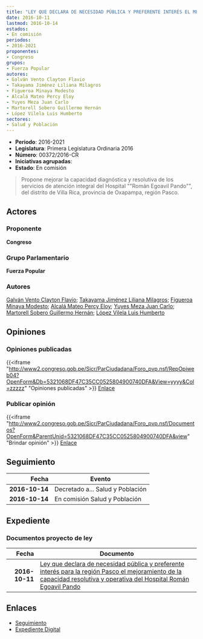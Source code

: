 ```yaml
---
title: "LEY QUE DECLARA DE NECESIDAD PÚBLICA Y PREFERENTE INTERÉS EL MEJORAMIENTO DE LA CAPACIDAD RESOLUTIVA Y OPERATIVA DEL HOSPITAL 'ROMÁN EGOAVIL PANDO', DEL DISTRITO DE VILLA RICA, PROVINCIA DE OXAPAMPA, REGIÓN PASCO."
date: 2016-10-11
lastmod: 2016-10-14
estados:
- En comisión
periodos:
- 2016-2021
proponentes:
- Congreso
grupos:
- Fuerza Popular
autores:
- Galván Vento Clayton Flavio
- Takayama Jiménez Liliana Milagros
- Figueroa Minaya Modesto
- Alcalá Mateo Percy Eloy
- Yuyes Meza Juan Carlo
- Martorell Sobero Guillermo Hernán
- López Vilela Luis Humberto
sectores:
- Salud y Población
---
```

- **Periodo**: 2016-2021
- **Legislatura**: Primera Legislatura Ordinaria 2016
- **Número**: 00372/2016-CR
- **Iniciativas agrupadas**: 
- **Estado**: En comisión

> Propone mejorar la capacidad diagnóstica y resolutiva de los servicios de atención integral del Hospital ""Román Egoavil Pando"", del distrito de Villa Rica, provincia de Oxapampa, región Pasco.


## Actores

### Proponente

**Congreso**

### Grupo Parlamentario

**Fuerza Popular**

### Autores

[Galván Vento Clayton Flavio](mailto:mailto:cgalvan@congreso.gob.pe); [Takayama Jiménez Liliana Milagros](mailto:mailto:ltakayama@congreso.gob.pe); [Figueroa Minaya Modesto](mailto:mailto:mfigueroam@congreso.gob.pe); [Alcalá Mateo Percy Eloy](mailto:mailto:palcala@congreso.gob.pe); [Yuyes Meza Juan Carlo](mailto:mailto:jyuyes@congreso.gob.pe); [Martorell Sobero Guillermo Hernán](mailto:mailto:gmartorell@congreso.gob.pe); [López Vilela Luis Humberto](mailto:mailto:llopezv@congreso.gob.pe)

## Opiniones

### Opiniones publicadas

{{<iframe "http://www2.congreso.gob.pe/Sicr/ParCiudadana/Foro_pvp.nsf/RepOpiweb04?OpenForm&Db=5321068DF47C35CC0525804900740DFA&View=yyyy&Col=zzzzz" "Opiniones publicadas" >}}
[Enlace](http://www2.congreso.gob.pe/Sicr/ParCiudadana/Foro_pvp.nsf/RepOpiweb04?OpenForm&Db=5321068DF47C35CC0525804900740DFA&View=yyyy&Col=zzzzz)

### Publicar opinión

{{<iframe "http://www2.congreso.gob.pe/Sicr/ParCiudadana/Foro_pvp.nsf/Documentos?OpenForm&ParentUnid=5321068DF47C35CC0525804900740DFA&view" "Brindar opinión" >}}
[Enlace](http://www2.congreso.gob.pe/Sicr/ParCiudadana/Foro_pvp.nsf/Documentos?OpenForm&ParentUnid=5321068DF47C35CC0525804900740DFA&view)


## Seguimiento

| Fecha | Evento |
|------:|--------|
| **2016-10-14** | Decretado a... Salud y Población |
| **2016-10-14** | En comisión Salud y Población |

## Expediente

### Documentos proyecto de ley

| Fecha | Documento |
|------:|-----------|
| **2016-10-11** | [Ley que declara de necesidad pública y preferente interés para la región Pasco el mejoramiento de la capacidad resolutiva y operativa del Hospital Román Egoavil Pando](http://www.leyes.congreso.gob.pe/Documentos/2016_2021/Proyectos_de_Ley_y_de_Resoluciones_Legislativas/PL0037220161011..pdf) |

## Enlaces

- [Seguimiento](http://www2.congreso.gob.pe/Sicr/TraDocEstProc/CLProLey2016.nsf/f7fff46988ca05b1052578e100829cc7/3d0846bfcd9a3f32052580490077b3f6?OpenDocument)
- [Expediente Digital](http://www2.congreso.gob.pe/Sicr/TraDocEstProc/CLProLey2016.nsf/f7fff46988ca05b1052578e100829cc7/3d0846bfcd9a3f32052580490077b3f6?OpenDocument&Click=05257FB7005EB655.eb71d0cf91d8294e05256cdf006b5706/$Body/0.1C6C)

